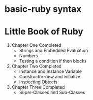 # basic-ruby syntax
# Little Book of Ruby

1. Chapter One Completed
   - Strings and Embedded Evaluation
   - Numbers
   - Testing a condition if then blocks
2. Chapter Two Completed
   - Instance and Instance Variable
   - Constructor-new and initialize
   - Inspecting Objects
3. Chapter Three Completed
   - Super-Classes and Sub-Classes
